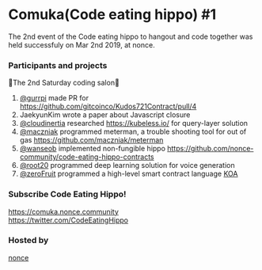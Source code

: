 # Comuka(Code eating hippo) #1

The 2nd event of the Code eating hippo to hangout and code together was held successfuly on Mar 2nd 2019, at nonce. 

### Participants and projects

🦛The 2nd Saturday coding salon🦛
1. [@gurrpi](https://github.com/gurrpi) made PR for https://github.com/gitcoinco/Kudos721Contract/pull/4
2. JaekyunKim wrote a paper about Javascript closure
3. [@cloudinertia](https://github.com/cloudinertia) researched https://kubeless.io/  for query-layer solution
4. [@maczniak](https://github.com/maczniak) programmed meterman, a trouble shooting tool for out of gas https://github.com/maczniak/meterman
5. [@wanseob](https://github.com/wanseob) implemented non-fungible hippo https://github.com/nonce-community/code-eating-hippo-contracts
6. [@root20](https://github.com/root20) programmed deep learning solution for voice generation
7. [@zeroFruit](https://github.com/zeroFruit) programmed a high-level smart contract language [KOA](https://github.com/DE-labtory/koa)

### Subscribe Code Eating Hippo!

https://comuka.nonce.community  
https://twitter.com/CodeEatingHippo

### Hosted by
[nonce](https://nonce.community)
